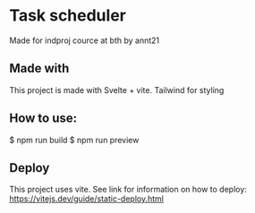 # Task scheduler

Made for indproj cource at bth by annt21

## Made with
This project is made with Svelte + vite.
Tailwind for styling

## How to use:

$ npm run build
$ npm run preview

## Deploy
This project uses vite. 
See link for information on how to deploy: https://vitejs.dev/guide/static-deploy.html

